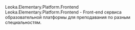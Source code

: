 Leoka.Elementary.Platform.Frontend <br>
Leoka.Elementary.Platform.Frontend - Front-end сервиса образовательной платформы для преподавания по разным специальностям.
